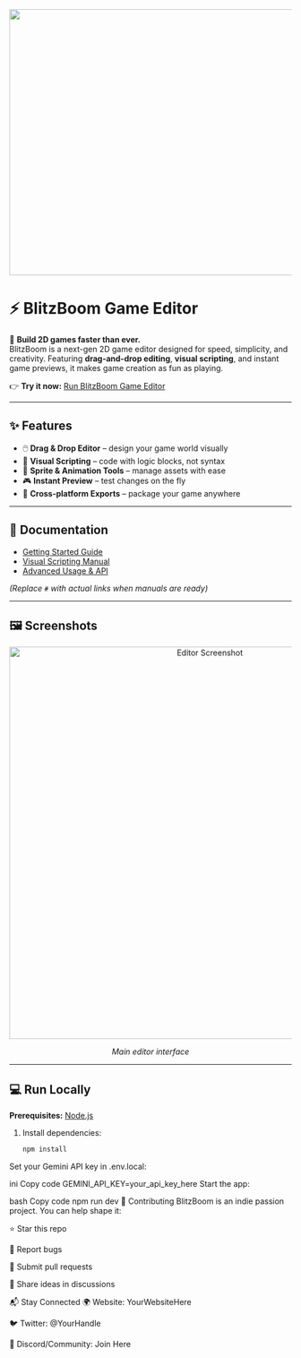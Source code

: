 <div align="center">
  <img width="1200" height="475" alt="GHBanner" src="https://github.com/user-attachments/assets/0aa67016-6eaf-458a-adb2-6e31a0763ed6" />
</div>

# ⚡ BlitzBoom Game Editor

🚀 **Build 2D games faster than ever.**  
BlitzBoom is a next-gen 2D game editor designed for speed, simplicity, and creativity. Featuring **drag-and-drop editing**, **visual scripting**, and instant game previews, it makes game creation as fun as playing.  

👉 **Try it now:** [Run BlitzBoom Game Editor](https://blitzboom-game-engine-last-update-v1-12-992057641660.us-west1.run.app/)  

---

## ✨ Features

- 🖱️ **Drag & Drop Editor** – design your game world visually  
- 🧩 **Visual Scripting** – code with logic blocks, not syntax  
- 🎨 **Sprite & Animation Tools** – manage assets with ease  
- 🎮 **Instant Preview** – test changes on the fly  
- 🚀 **Cross-platform Exports** – package your game anywhere  

---

## 📖 Documentation

- [Getting Started Guide](#)  
- [Visual Scripting Manual](#)  
- [Advanced Usage & API](#)  

*(Replace `#` with actual links when manuals are ready)*

---

## 🖼 Screenshots

<div align="center">
  <img src="https://private-user-images.githubusercontent.com/187049018/492006650-4ca6380b-9301-487d-a6e9-01cf6efc88dd.png?jwt=eyJ0eXAiOiJKV1QiLCJhbGciOiJIUzI1NiJ9.eyJpc3MiOiJnaXRodWIuY29tIiwiYXVkIjoicmF3LmdpdGh1YnVzZXJjb250ZW50LmNvbSIsImtleSI6ImtleTUiLCJleHAiOjE3NTg0NDM5MTUsIm5iZiI6MTc1ODQ0MzYxNSwicGF0aCI6Ii8xODcwNDkwMTgvNDkyMDA2NjUwLTRjYTYzODBiLTkzMDEtNDg3ZC1hNmU5LTAxY2Y2ZWZjODhkZC5wbmc_WC1BbXotQWxnb3JpdGhtPUFXUzQtSE1BQy1TSEEyNTYmWC1BbXotQ3JlZGVudGlhbD1BS0lBVkNPRFlMU0E1M1BRSzRaQSUyRjIwMjUwOTIxJTJGdXMtZWFzdC0xJTJGczMlMkZhd3M0X3JlcXVlc3QmWC1BbXotRGF0ZT0yMDI1MDkyMVQwODMzMzVaJlgtQW16LUV4cGlyZXM9MzAwJlgtQW16LVNpZ25hdHVyZT0yNjhjZGNhMTRhOTFmNzg4NGYyZGE4NzAzOGEwOGRmMzFmZjI3ZjA4N2JkMTZiODBmOGNmOGJmMzhkYTYwYmQ2JlgtQW16LVNpZ25lZEhlYWRlcnM9aG9zdCJ9.yvdPMNsBzfW3manb22NJ7boLzvZATe1UnF6yPvTXUeA" width="700" alt="Editor Screenshot" />
  <p><em>Main editor interface</em></p>
</div>

---

## 💻 Run Locally

**Prerequisites:** [Node.js](https://nodejs.org/)  

1. Install dependencies:  
   ```bash
   npm install
Set your Gemini API key in .env.local:

ini
Copy code
GEMINI_API_KEY=your_api_key_here
Start the app:

bash
Copy code
npm run dev
🙌 Contributing
BlitzBoom is an indie passion project. You can help shape it:

⭐ Star this repo

🐛 Report bugs

🔧 Submit pull requests

💬 Share ideas in discussions

📬 Stay Connected
🌍 Website: YourWebsiteHere

🐦 Twitter: @YourHandle

💬 Discord/Community: Join Here
